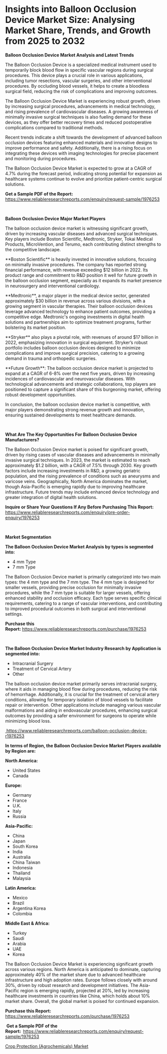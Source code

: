 <p><h1>Insights into Balloon Occlusion Device Market Size: Analysing Market Share, Trends, and Growth from 2025 to 2032</h1></p><p><strong>Balloon Occlusion Device Market Analysis and Latest Trends</strong></p>
<p><p>The Balloon Occlusion Device is a specialized medical instrument used to temporarily block blood flow in specific vascular regions during surgical procedures. This device plays a crucial role in various applications, including tumor resections, vascular surgeries, and other interventional procedures. By occluding blood vessels, it helps to create a bloodless surgical field, reducing the risk of complications and improving outcomes.</p><p>The Balloon Occlusion Device Market is experiencing robust growth, driven by increasing surgical procedures, advancements in medical technology, and rising prevalence of cardiovascular diseases. A growing awareness of minimally invasive surgical techniques is also fueling demand for these devices, as they offer better recovery times and reduced postoperative complications compared to traditional methods.</p><p>Recent trends indicate a shift towards the development of advanced balloon occlusion devices featuring enhanced materials and innovative designs to improve performance and safety. Additionally, there is a rising focus on integrating these devices with imaging technologies for precise placement and monitoring during procedures.</p><p>The Balloon Occlusion Device Market is expected to grow at a CAGR of 4.7% during the forecast period, indicating strong potential for expansion as healthcare systems continue to evolve and prioritize patient-centric surgical solutions.</p></p>
<p><strong>Get a Sample PDF of the Report:&nbsp;</strong> <a href="https://www.reliableresearchreports.com/enquiry/request-sample/1976253?utm_campaign=2203&utm_medium=2&utm_source=Github&utm_content=ia&utm_term=04022025&utm_id=balloon-occlusion-device">https://www.reliableresearchreports.com/enquiry/request-sample/1976253</a></p>
<p>&nbsp;</p>
<p><strong>Balloon Occlusion Device Major Market Players</strong></p>
<p><p>The balloon occlusion device market is witnessing significant growth, driven by increasing vascular diseases and advanced surgical techniques. Key players include Boston Scientific, Medtronic, Stryker, Tokai Medical Products, MicroVention, and Terumo, each contributing distinct strengths to the competitive landscape.</p><p>**Boston Scientific** is heavily invested in innovative solutions, focusing on minimally invasive procedures. The company has reported strong financial performance, with revenue exceeding $12 billion in 2022. Its product range and commitment to R&D position it well for future growth in the balloon occlusion segment, especially as it expands its market presence in neurosurgery and interventional cardiology.</p><p>**Medtronic**, a major player in the medical device sector, generated approximately $30 billion in revenue across various divisions, with a growing segment in vascular therapies. Their balloon occlusion devices leverage advanced technology to enhance patient outcomes, providing a competitive edge. Medtronic's ongoing investments in digital health solutions and partnerships aim to optimize treatment programs, further bolstering its market position.</p><p>**Stryker** also plays a pivotal role, with revenues of around $17 billion in 2022, emphasizing innovation in surgical equipment. Stryker’s robust portfolio includes balloon occlusion devices designed to minimize complications and improve surgical precision, catering to a growing demand in trauma and orthopedic surgeries.</p><p>**Future Growth**: The balloon occlusion device market is projected to expand at a CAGR of 6-8% over the next five years, driven by increasing incidences of cardiovascular and neurovascular diseases. With technological advancements and strategic collaborations, top players are positioned to capture a significant share of this burgeoning market, offering robust development opportunities.</p><p>In conclusion, the balloon occlusion device market is competitive, with major players demonstrating strong revenue growth and innovation, ensuring sustained developments to meet healthcare demands.</p></p>
<p>&nbsp;</p>
<p><strong>What Are The Key Opportunities For Balloon Occlusion Device Manufacturers?</strong></p>
<p><p>The Balloon Occlusion Device market is poised for significant growth, driven by rising cases of vascular diseases and advancements in minimally invasive surgical techniques. In 2023, the market is estimated to reach approximately $1.2 billion, with a CAGR of 7.5% through 2030. Key growth factors include increasing investments in R&D, a growing geriatric population, and the rising prevalence of conditions such as aneurysms and varicose veins. Geographically, North America dominates the market, though Asia-Pacific is emerging rapidly due to improving healthcare infrastructure. Future trends may include enhanced device technology and greater integration of digital health solutions.</p></p>
<p><strong>Inquire or Share Your Questions If Any Before Purchasing This Report:</strong> <a href="https://www.reliableresearchreports.com/enquiry/pre-order-enquiry/1976253?utm_campaign=2203&utm_medium=2&utm_source=Github&utm_content=ia&utm_term=04022025&utm_id=balloon-occlusion-device">https://www.reliableresearchreports.com/enquiry/pre-order-enquiry/1976253</a></p>
<p>&nbsp;</p>
<p><strong>Market Segmentation</strong></p>
<p><strong>The Balloon Occlusion Device Market Analysis by types is segmented into:</strong></p>
<p><ul><li>4 mm Type</li><li>7 mm Type</li></ul></p>
<p><p>The Balloon Occlusion Device market is primarily categorized into two main types: the 4 mm type and the 7 mm type. The 4 mm type is designed for smaller vessels, providing precise occlusion for minimally invasive procedures, while the 7 mm type is suitable for larger vessels, offering enhanced stability and occlusion efficacy. Each type serves specific clinical requirements, catering to a range of vascular interventions, and contributing to improved procedural outcomes in both surgical and interventional settings.</p></p>
<p><strong>Purchase this Report:&nbsp;</strong><a href="https://www.reliableresearchreports.com/purchase/1976253?utm_campaign=2203&utm_medium=2&utm_source=Github&utm_content=ia&utm_term=04022025&utm_id=balloon-occlusion-device">https://www.reliableresearchreports.com/purchase/1976253</a></p>
<p>&nbsp;</p>
<p><strong>The Balloon Occlusion Device Market Industry Research by Application is segmented into:</strong></p>
<p><ul><li>Intracranial Surgery</li><li>Treatment of Cervical Artery</li><li>Other</li></ul></p>
<p><p>The balloon occlusion device market primarily serves intracranial surgery, where it aids in managing blood flow during procedures, reducing the risk of hemorrhage. Additionally, it is crucial for the treatment of cervical artery conditions, allowing for temporary isolation of blood vessels to facilitate repair or intervention. Other applications include managing various vascular malformations and aiding in endovascular procedures, enhancing surgical outcomes by providing a safer environment for surgeons to operate while minimizing blood loss.</p></p>
<p><a href="https://www.reliableresearchreports.com/balloon-occlusion-device-r1976253?utm_campaign=2203&utm_medium=2&utm_source=Github&utm_content=ia&utm_term=04022025&utm_id=balloon-occlusion-device">&nbsp;https://www.reliableresearchreports.com/balloon-occlusion-device-r1976253</a></p>
<p><strong>In terms of Region, the Balloon Occlusion Device Market Players available by Region are:</strong></p>
<p>
    <p> <strong> North America: </strong>
        <ul>
            <li>United States</li>
            <li>Canada</li>
        </ul>
        </p> 
    <p> <strong> Europe: </strong>
        <ul>
            <li>Germany</li>
            <li>France</li>
            <li>U.K.</li>
            <li>Italy</li>
            <li>Russia</li>
        </ul>
        </p> 
    <p> <strong> Asia-Pacific: </strong>
        <ul>
            <li>China</li>
            <li>Japan</li>
            <li>South Korea</li>
            <li>India</li>
            <li>Australia</li>
            <li>China Taiwan</li>
            <li>Indonesia</li>
            <li>Thailand</li>
            <li>Malaysia</li>
        </ul>
        </p> 
    <p> <strong> Latin America: </strong>
        <ul>
            <li>Mexico</li>
            <li>Brazil</li>
            <li>Argentina Korea</li>
            <li>Colombia</li>
        </ul>
        </p> 
    <p> <strong> Middle East & Africa: </strong>
        <ul>
            <li>Turkey</li>
            <li>Saudi</li>
            <li>Arabia</li>
            <li>UAE</li>
            <li>Korea</li>
        </ul>
    </p>
    </p>
<p><p>The Balloon Occlusion Device Market is experiencing significant growth across various regions. North America is anticipated to dominate, capturing approximately 40% of the market share due to advanced healthcare infrastructure and high adoption rates. Europe follows closely with around 30%, driven by robust research and development initiatives. The Asia-Pacific region is emerging rapidly, projected at 20%, led by increasing healthcare investments in countries like China, which holds about 10% market share. Overall, the global market is poised for continued expansion.</p></p>
<p><strong>Purchase this Report: </strong><a href="https://www.reliableresearchreports.com/purchase/1976253?utm_campaign=2203&utm_medium=2&utm_source=Github&utm_content=ia&utm_term=04022025&utm_id=balloon-occlusion-device">https://www.reliableresearchreports.com/purchase/1976253</a></p>
<p>&nbsp;<strong>Get a Sample PDF of the Report:&nbsp;&nbsp;</strong><a href="https://www.reliableresearchreports.com/enquiry/request-sample/1976253?utm_campaign=2203&utm_medium=2&utm_source=Github&utm_content=ia&utm_term=04022025&utm_id=balloon-occlusion-device">https://www.reliableresearchreports.com/enquiry/request-sample/1976253</a></p>
<p><strong></strong></p>
<p><p><a href="https://github.com/HobertDavis43/Market-Research-Report-List-1/blob/main/crop-protection-agrochemicals-market.md?utm_campaign=2203&utm_medium=2&utm_source=Github&utm_content=ia&utm_term=04022025&utm_id=balloon-occlusion-device">Crop Protection (Agrochemicals) Market</a></p></p>